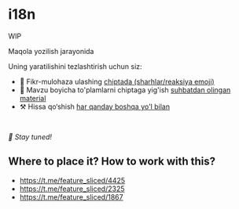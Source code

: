 # i18n

WIP

Maqola yozilish jarayonida

Uning yaratilishini tezlashtirish uchun siz:

* 📢 Fikr-mulohaza ulashing [chiptada (sharhlar/reaksiya emoji)](https://github.com/feature-sliced/documentation/issues/171)
* 💬 Mavzu boyicha to'plamlarni chiptaga yig'ish [suhbatdan olingan material](https://t.me/feature_sliced)
* ⚒️ Hissa qo‘shish [har qanday boshqa yo'l bilan](https://github.com/feature-sliced/documentation/blob/master/CONTRIBUTING.md)

<br />

*🍰 Stay tuned!*

## Where to place it? How to work with this?[​](#where-to-place-it-how-to-work-with-this "Sarlavhaga to'g'ridan-to'g'ri havola")

* <https://t.me/feature_sliced/4425>
* <https://t.me/feature_sliced/2325>
* <https://t.me/feature_sliced/1867>
